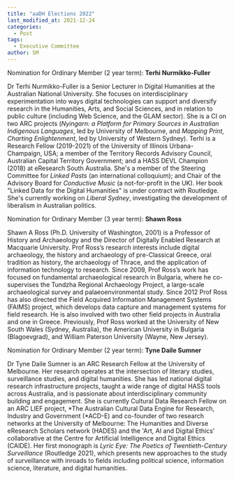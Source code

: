 ```yaml
---
title: "aaDH Elections 2022"
last_modified_at: 2021-12-24
categories:
  - Post
tags:
  - Executive Committee
author: SM
---
```


Nomination for Ordinary Member (2 year term): **Terhi Nurmikko-Fuller**

Dr Terhi Nurmikko-Fuller is a Senior Lecturer in Digital Humanities at the Australian National University. She focuses on interdisciplinary experimentation into ways digital technologies can support and diversify research in the Humanities, Arts, and Social Sciences, and in relation to public culture (including Web Science, and the GLAM sector). She is a CI on two ARC projects (*Nyingarn: a Platform for Primary Sources in Australian Indigenous Languages*, led by University of Melbourne, and *Mapping Print, Charting Enlightenment*, led by University of Western Sydney). Terhi is a Research Fellow (2019-2021) of the University of Illinois Urbana-Champaign, USA; a member of the Territory Records Advisory Council, Australian Capital Territory Government; and a HASS DEVL Champion (2018) at eResearch South Australia. She's a member of the Steering Committee for *Linked Pasts* (an international colloquium); and Chair of the Advisory Board for *Conductive Music* (a not-for-profit in the UK). Her book "Linked Data for the Digital Humanities" is under contract with Routledge. She's currently working on *Liberal Sydney*, investigating the development of liberalism in Australian politics. 

Nomination for Ordinary Member (3 year term): **Shawn Ross**

Shawn A Ross (Ph.D. University of Washington, 2001) is a Professor of History and Archaeology and the Director of Digitally Enabled Research at Macquarie University.  Prof Rossʼs research interests include digital archaeology, the history and archaeology of pre-Classical Greece, oral tradition as history, the archaeology of Thrace, and the application of information technology to research. Since 2009, Prof Rossʼs work has focused on fundamental archaeological research in Bulgaria, where he co-supervises the Tundzha Regional Archaeology Project, a large-scale archaeological survey and palaeoenvironmental study. Since 2012 Prof Ross has also directed the Field Acquired Information Management Systems (FAIMS) project, which develops data capture and management systems for field research. He is also involved with two other field projects in Australia and one in Greece. Previously, Prof Ross worked at the University of New South Wales (Sydney, Australia), the American University in Bulgaria (Blagoevgrad), and William Paterson University (Wayne, New Jersey).

Nomination for Ordinary Member (2 year term): **Tyne Daile Sumner**

Dr Tyne Daile Sumner is an ARC Research Fellow at the University of Melbourne. Her research operates at the intersection of literary studies, surveillance studies, and digital humanities. She has led national digital research infrastructure projects, taught a wide range of digital HASS tools across Australia, and is passionate about interdisciplinary community building and engagement. She is currently Cultural Data Research Fellow on an ARC LIEF project, *The Australian Cultural Data Engine for Research, Industry and Government (*ACD-E) and co-founder of two research networks at the University of Melbourne: The Humanities and Diverse eResearch Scholars network (HADES) and the 'Art, AI and Digital Ethics' collaborative at the Centre for Artificial Intelligence and Digital Ethics (CAIDE). Her first monograph is *Lyric Eye: The Poetics of Twentieth-Century Surveillance* (Routledge 2021), which presents new approaches to the study of surveillance with inroads to fields including political science, information science, literature, and digital humanities.